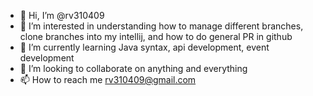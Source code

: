 - 👋 Hi, I’m @rv310409
- 👀 I’m interested in understanding how to manage different branches, clone branches into my intellij, and how to do general PR in github
- 🌱 I’m currently learning Java syntax, api development, event development
- 💞️ I’m looking to collaborate on anything and everything
- 📫 How to reach me rv310409@gmail.com

<!---
rv310409/rv310409 is a ✨ special ✨ repository because its `README.md` (this file) appears on your GitHub profile.
You can click the Preview link to take a look at your changes.
--->
